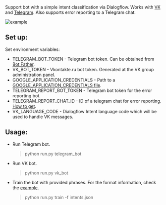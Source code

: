 Support bot with a simple intent classification via Dialogflow. Works with [VK](https://vk.com)
and [Telegram](https://telegram.org/). Also supports error reporting to a Telegram chat.

![example](https://github.com/aevtikheev/dvmn_support_bot/blob/master/docs/images/tg_bot.gif)

## Set up:
Set environment variables:
* TELEGRAM_BOT_TOKEN - Telegram bot token. Can be obtained from [Bot Father](https://telegram.me/BotFather).
* VK_BOT_TOKEN - Vkontakte.ru bot token. Generated at the VK group administration panel.
* GOOGLE_APPLICATION_CREDENTIALS - Path to a [GOOGLE_APPLICATION_CREDENTIALS file](https://cloud.google.com/docs/authentication/getting-started).
* TELEGRAM_REPORT_BOT_TOKEN - Telegram bot token for the error reporting bot.
* TELEGRAM_REPORT_CHAT_ID - ID of a telegram chat for error reporting. [How to get](https://stackoverflow.com/questions/32423837/telegram-bot-how-to-get-a-group-chat-id).
* VK_LANGUAGE_CODE - Dialogflow Intent language code which will be used to handle VK messages.

## Usage:
* Run Telegram bot.
    > python run.py telegram_bot

* Run VK bot.
    > python run.py vk_bot

* Train the bot with provided phrases. For the format information, check the [example](https://github.com/aevtikheev/dvmn_support_bot/blob/master/intents.json).
    > python run.py train -f intents.json
